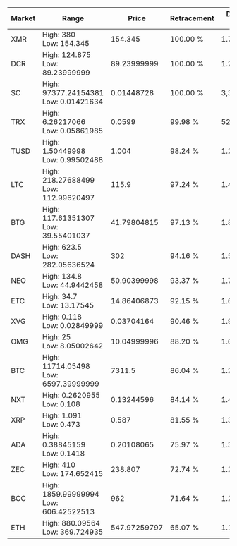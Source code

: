 | Market | Range | Price| Retracement | Doubles to 50% |
| --- | --- | --- | --- | --- |
| XMR | High: 380<br />Low: 154.345 | 154.345 | 100.00 % | 1.73 |
| DCR | High: 124.875<br />Low: 89.23999999 | 89.23999999 | 100.00 % | 1.20 |
| SC | High: 97377.24154381<br />Low: 0.01421634 | 0.01448728 | 100.00 % | 3,360,784.62 |
| TRX | High: 6.26217066<br />Low: 0.05861985 | 0.0599 | 99.98 % | 52.76 |
| TUSD | High: 1.50449998<br />Low: 0.99502488 | 1.004 | 98.24 % | 1.24 |
| LTC | High: 218.27688499<br />Low: 112.99620497 | 115.9 | 97.24 % | 1.43 |
| BTG | High: 117.61351307<br />Low: 39.55401037 | 41.79804815 | 97.13 % | 1.88 |
| DASH | High: 623.5<br />Low: 282.05636524 | 302 | 94.16 % | 1.50 |
| NEO | High: 134.8<br />Low: 44.9442458 | 50.90399998 | 93.37 % | 1.77 |
| ETC | High: 34.7<br />Low: 13.17545 | 14.86406873 | 92.15 % | 1.61 |
| XVG | High: 0.118<br />Low: 0.02849999 | 0.03704164 | 90.46 % | 1.98 |
| OMG | High: 25<br />Low: 8.05002642 | 10.04999996 | 88.20 % | 1.64 |
| BTC | High: 11714.05498<br />Low: 6597.39999999 | 7311.5 | 86.04 % | 1.25 |
| NXT | High: 0.2620955<br />Low: 0.108 | 0.13244596 | 84.14 % | 1.40 |
| XRP | High: 1.091<br />Low: 0.473 | 0.587 | 81.55 % | 1.33 |
| ADA | High: 0.38845159<br />Low: 0.1418 | 0.20108065 | 75.97 % | 1.32 |
| ZEC | High: 410<br />Low: 174.652415 | 238.807 | 72.74 % | 1.22 |
| BCC | High: 1859.99999994<br />Low: 606.42522513 | 962 | 71.64 % | 1.28 |
| ETH | High: 880.09564<br />Low: 369.724935 | 547.97259797 | 65.07 % | 1.14 |
